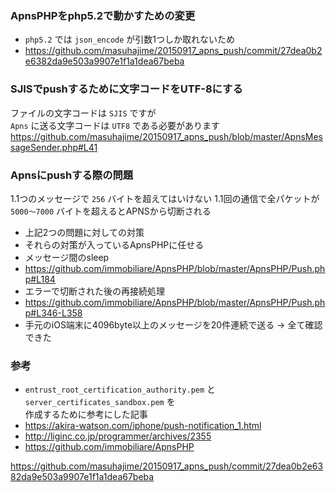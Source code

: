 ### ApnsPHPをphp5.2で動かすための変更


- `php5.2` では `json_encode` が引数1つしか取れないため
 - https://github.com/masuhajime/20150917_apns_push/commit/27dea0b2e6382da9e503a9907e1f1a1dea67beba


### SJISでpushするために文字コードをUTF-8にする

ファイルの文字コードは `SJIS` ですが  
`Apns` に送る文字コードは `UTF8` である必要があります  
https://github.com/masuhajime/20150917_apns_push/blob/master/ApnsMessageSender.php#L41

### Apnsにpushする際の問題


1.1つのメッセージで `256` バイトを超えてはいけない
1.1回の通信で全パケットが` 5000〜7000` バイトを超えるとAPNSから切断される


- 上記2つの問題に対しての対策
 - それらの対策が入っているApnsPHPに任せる
- メッセージ間のsleep
 - https://github.com/immobiliare/ApnsPHP/blob/master/ApnsPHP/Push.php#L184
- エラーで切断された後の再接続処理
 - https://github.com/immobiliare/ApnsPHP/blob/master/ApnsPHP/Push.php#L346-L358
- 手元のiOS端末に4096byte以上のメッセージを20件連続で送る → 全て確認できた

### 参考

- `entrust_root_certification_authority.pem` と `server_certificates_sandbox.pem` を  
作成するために参考にした記事
 - https://akira-watson.com/iphone/push-notification_1.html
- http://liginc.co.jp/programmer/archives/2355
- https://github.com/immobiliare/ApnsPHP



https://github.com/masuhajime/20150917_apns_push/commit/27dea0b2e6382da9e503a9907e1f1a1dea67beba
